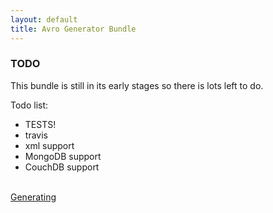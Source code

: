 ```yaml
---
layout: default
title: Avro Generator Bundle
---
```


<div class="page-header">
    <h3>TODO</h3>
</div>
<div>
    <p>This bundle is still in its early stages so there is lots left to do.</p>
    <p>Todo list:</p>
    <ul>
        <li>TESTS!</li>
        <li>travis</li> 
        <li>xml support</li>
        <li>MongoDB support</li>
        <li>CouchDB support</li>
    </ul>
</div>
<br />
<a class="btn pull-left" href="generating.html">Generating<i class="icon-arrow-left"></i></a>
